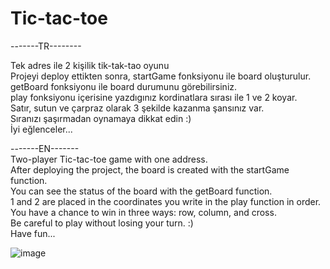 # Tic-tac-toe
                                                                                                                                                                              
-------TR--------
                                                                                                                                                                          
Tek adres ile 2 kişilik tik-tak-tao oyunu                                                                                                                                                                           
Projeyi deploy ettikten sonra, startGame fonksiyonu ile board oluşturulur.                                                                                                                
getBoard fonksiyonu ile board durumunu görebilirsiniz.                                                                                                                                    
play fonksiyonu içerisine yazdıgınız kordinatlara sırası ile 1 ve 2 koyar.                                                                                                                
Satır, sutun ve çarpraz olarak 3 şekilde kazanma şansınız var.                                                                                                                          
Sıranızı şaşırmadan oynamaya dikkat edin :)                                                                                                                                   
İyi eğlenceler...

-------EN-------                                                                                                                                                                            
Two-player Tic-tac-toe game with one address.                                                                                                                                           
After deploying the project, the board is created with the startGame function.                                                                                                                        
You can see the status of the board with the getBoard function.                                                                                                                                 
1 and 2 are placed in the coordinates you write in the play function in order.                                                                                                                  
You have a chance to win in three ways: row, column, and cross.                                                                                                                                         
Be careful to play without losing your turn. :)                                                                                                                                               
Have fun...                                                                                                                                                                 
                                    
![image](https://user-images.githubusercontent.com/58307398/216103878-f3566778-3aa0-4734-927d-a022b1294584.png)
